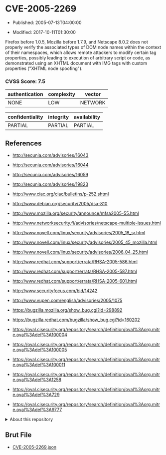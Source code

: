 # CVE-2005-2269

- Published: 2005-07-13T04:00:00

- Modified: 2017-10-11T01:30:00

Firefox before 1.0.5, Mozilla before 1.7.9, and Netscape 8.0.2 does not properly verify the associated types of DOM node names within the context of their namespaces, which allows remote attackers to modify certain tag properties, possibly leading to execution of arbitrary script or code, as demonstrated using an XHTML document with IMG tags with custom properties ("XHTML node spoofing").

### CVSS Score: **7.5**

| authentication | complexity | vector |
| --- | --- | --- |
| NONE | LOW | NETWORK |

| confidentiality | integrity | availability |
| --- | --- | --- |
| PARTIAL | PARTIAL | PARTIAL |

## References

* http://secunia.com/advisories/16043

* http://secunia.com/advisories/16044

* http://secunia.com/advisories/16059

* http://secunia.com/advisories/19823

* http://www.ciac.org/ciac/bulletins/p-252.shtml

* http://www.debian.org/security/2005/dsa-810

* http://www.mozilla.org/security/announce/mfsa2005-55.html

* http://www.networksecurity.fi/advisories/netscape-multiple-issues.html

* http://www.novell.com/linux/security/advisories/2005_18_sr.html

* http://www.novell.com/linux/security/advisories/2005_45_mozilla.html

* http://www.novell.com/linux/security/advisories/2006_04_25.html

* http://www.redhat.com/support/errata/RHSA-2005-586.html

* http://www.redhat.com/support/errata/RHSA-2005-587.html

* http://www.redhat.com/support/errata/RHSA-2005-601.html

* http://www.securityfocus.com/bid/14242

* http://www.vupen.com/english/advisories/2005/1075

* https://bugzilla.mozilla.org/show_bug.cgi?id=298892

* https://bugzilla.redhat.com/bugzilla/show_bug.cgi?id=160202

* https://oval.cisecurity.org/repository/search/definition/oval%3Aorg.mitre.oval%3Adef%3A100004

* https://oval.cisecurity.org/repository/search/definition/oval%3Aorg.mitre.oval%3Adef%3A100005

* https://oval.cisecurity.org/repository/search/definition/oval%3Aorg.mitre.oval%3Adef%3A100011

* https://oval.cisecurity.org/repository/search/definition/oval%3Aorg.mitre.oval%3Adef%3A1258

* https://oval.cisecurity.org/repository/search/definition/oval%3Aorg.mitre.oval%3Adef%3A729

* https://oval.cisecurity.org/repository/search/definition/oval%3Aorg.mitre.oval%3Adef%3A9777

<details>
<summary>About this repository</summary> 

  This repository is part of the project [Live Hack CVE](https://github.com/Live-Hack-CVE). Main website can be found [www.live-hack.org](https://www.live-hack.org) 
  
  Made by [Sn0wAlice](https://github.com/Sn0wAlice) for the people that care about security and need to have a feed of the latest CVEs. Hope you enjoy it, don't forget to star the repo and follow me on [Twitter](https://twitter.com/Sn0wAlice) and [Github](https://github.com/Sn0wAlice). And that is my [personnal website](https://www.alice-snow.me/)

  - [Home Page](https://github.com/Live-Hack-CVE)
  - [Framework](https://github.com/Live-Hack-CVE/cve-framework)
  - [CVE database](https://github.com/Live-Hack-CVE/full_database)
  - [Changelog](https://github.com/Live-Hack-CVE/Changelog)
</details>

## Brut File

* [CVE-2005-2269.json](https://raw.githubusercontent.com/Live-Hack-CVE/full_database/main/cves/2005/CVE-2005-2269.json)

